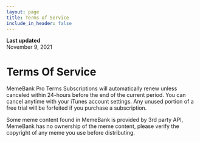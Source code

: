 ```yaml
---
layout: page
title: Terms of Service
include_in_header: false
---
```


**Last updated**  
November 9, 2021

# Terms Of Service
MemeBank Pro Terms
Subscriptions will automatically renew unless canceled within 24-hours before the end of the current period. You can cancel anytime with your iTunes account settings. Any unused portion of a free trial will be forfeited if you purchase a subscription.

Some meme content found in MemeBank is provided by 3rd party API, MemeBank has no ownership of the meme content, please verify the copyright of any meme you use before distributing.